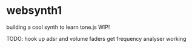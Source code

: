 # websynth1
building a cool synth to learn tone.js 
WIP!


TODO:
    hook up adsr and volume faders
    get frequency analyser working